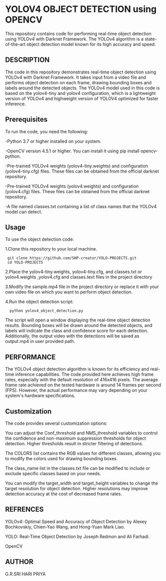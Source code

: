 # YOLOV4 OBJECT DETECTION using OPENCV 
This repository contains code for performing real-time object detection using YOLOv4 with Darknet Framework. The YOLOv4 algorithm is a state-of-the-art object detection model known for its high accuracy and speed.
## DESCRIPTION
The code in this repository demonstrates real-time object detection using YOLOv4 with Darknet Framework. It takes input from a video file and performs object detection on each frame, drawing bounding boxes and labels around the detected objects. 
    The YOLOv4 model used in this code is based on the yolov4-tiny and yolov4 configuration, which is a lightweight version of YOLOv4 and highweight version of YOLOV4 optimized for faster inference.
## Prerequisites
To run the code, you need the following:

-Python 3.7 or higher installed on your system.

-OpenCV version 4.5.1 or higher. You can install it using pip install opencv-python.

-Pre-trained YOLOv4 weights (yolov4-tiny.weights) and configuration (yolov4-tiny.cfg) files. These files can be obtained from the official darknet repository.

-Pre-trained YOLOv4 weights (yolov4.weights) and configuration (yolov4.cfg) files. These files can be obtained from the official darknet repository.

-A file named classes.txt containing a list of class names that the YOLOv4 model can detect.

## Usage
To use the object detection code:

1.Clone this repository to your local machine.

     git clone https://github.com/SHP-creator/YOLO-PROJECTS.git
     cd YOLO-PROJECTS

2.Place the yolov4-tiny.weights, yolov4-tiny.cfg, and classes.txt  or yolov4.weights ,yolov4.cfg and classes.text  files in the project directory

3.Modify the sample.mp4 file in the project directory or replace it with your own video file on which you want to perform object detection.

4.Run the object detection script:

      python yolov4_object_detection.py

The script will open a window displaying the real-time object detection results. Bounding boxes will be drawn around the detected objects, and labels will indicate the class and confidence score for each detection. Additionally, the output video with the detections will be saved as output.mp4 in user provided path.

## PERFORMANCE

The YOLOv4 object detection algorithm is known for its efficiency and real-time inference capabilities. The code provided here achieves high frame rates, especially with the default resolution of 416x416 pixels. The average frame rate achieved on the tested hardware is around 14 frames per second (FPS). However, the actual performance may vary depending on your system's hardware specifications.

## Customization

The code provides several customization options:

You can adjust the Conf_threshold and NMS_threshold variables to control the confidence and non-maximum suppression thresholds for object detection. Higher thresholds result in stricter filtering of detections.

The COLORS list contains the RGB values for different classes, allowing you to modify the colors used for drawing bounding boxes.

The class_name list in the classes.txt file can be modified to include or exclude specific classes based on your needs.

You can modify the target_width and target_height variables to change the target resolution for object detection. Higher resolutions may improve detection accuracy at the cost of decreased frame rates.

## REFRENCES

YOLOv4: Optimal Speed and Accuracy of Object Detection by Alexey Bochkovskiy, Chien-Yao Wang, and Hong-Yuan Mark Liao.

YOLO: Real-Time Object Detection by Joseph Redmon and Ali Farhadi.

OpenCV

## AUTHOR

G.R.SRI HARI PRIYA
